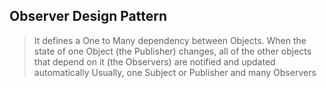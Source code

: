## Observer Design Pattern
> It defines a One to Many dependency between Objects. When the state of one Object (the Publisher) changes, 
> all of the other objects that depend on it (the Observers) are notified and updated automatically
Usually, one Subject or Publisher and many Observers